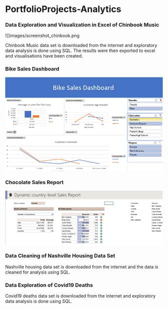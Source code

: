 # PortfolioProjects-Analytics

### Data Exploration and Visualization in Excel of Chinbook Music

![]images/screenshot_chinbook.png


Chinbook Music data set is downloaded from the internet and exploratory data analysis is done using SQL. The results were then exported to excel and visualisations have been created.

### Bike Sales Dashboard

![](images/Screenshot_bike.png)

### Chocolate Sales Report

![](images/screenshot_chocolate.png)

### Data Cleaning of Nashville Housing Data Set

Nashville housing data set is downloaded from the internet and the data is cleaned for analysis using SQL.

### Data Exploration of Covid19 Deaths

Covid19 deaths data set is downloaded from the internet and exploratory data analysis is done using SQL.
